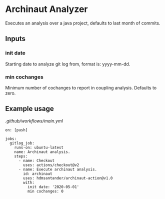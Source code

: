 # Archinaut Analyzer
Executes an analysis over a java project, defaults to last month of commits.

## Inputs

### init date

Starting date to analyze git log from, format is: yyyy-mm-dd.

### min cochanges

Minimum number of cochanges to report in coupling analysis. Defaults to zero.

## Example usage

_.github/workflows/main.yml_

```
on: [push]

jobs:
  gitlog_job:
    runs-on: ubuntu-latest
    name: Archinaut analysis.
    steps:
      - name: Checkout
        uses: actions/checkout@v2
      - name: Execute archinaut analysis.
        id: archinaut
        uses: hdmsantander/archinaut-action@v1.0
        with:
          init date: '2020-05-01'
          min cochanges: 0
```
